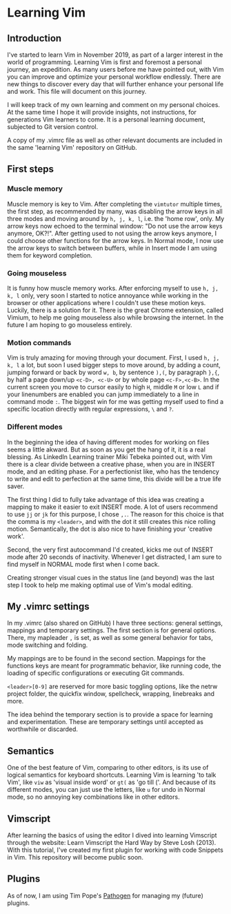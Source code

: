 # Learning Vim 

## Introduction
I've started to learn Vim in November 2019, as part of a larger interest in the world of programming. Learning Vim is first and foremost a personal journey, an expedition. As many users before me have pointed out, with Vim you can improve and optimize your personal workflow endlessly. There are new things to discover every day that will further enhance your personal life and work. This file will document on this journey.

I will keep track of my own learning and comment on my personal choices. At the same time I hope it will provide insights, not instructions, for generations Vim learners to come. It is a personal learning document, subjected to Git version control.
 
A copy of my .vimrc file as well as other relevant documents are included in the same 'learning Vim' repository on GitHub.

## First steps

### Muscle memory
Muscle memory is key to Vim. After completing the `vimtutor` multiple times, the first step, as recommended by many, was disabling the arrow keys in all three modes and moving around by `h, j, k, l`, i.e. the 'home row', only. My arrow keys now echoed to the terminal window: "Do not use the arrow keys anymore, OK?!". After getting used to not using the arrow keys anymore, I could choose other functions for the arrow keys. In Normal mode, I now use the arrow keys to switch between buffers, while in Insert mode I am using them for keyword completion.  

### Going mouseless
It is funny how muscle memory works. After enforcing myself to use `h, j, k, l` only, very soon I started to notice annoyance while working in the browser or other applications where I couldn't use these motion keys. Luckily, there is a solution for it. There is the great Chrome extension, called Vimium, to help me going mouseless also while browsing the internet. In the future I am hoping to go mouseless entirely.

### Motion commands
Vim is truly amazing for moving through your document. First, I used `h, j, k, l` a lot, but soon I used bigger steps to move around, by adding a count, jumping forward or back by word `w, b`, by sentence `),(`, by paragraph `},{`, by half a page down/up `<c-D>, <c-U>` or by whole page `<c-F>,<c-B>`. In the current screen you move to cursor easily to high `H`, middle `M` or low `L` and if your linenumbers are enabled you can jump immediately to a line in command mode `:`. The biggest win for me was getting myself used to find a specific location directly with regular expressions, `\` and `?`. 

### Different modes
In the beginning the idea of having different modes for working on files seems a little akward. But as soon as you get the hang of it, it is a real blessing. As LinkedIn Learning trainer Miki Tebeka pointed out, with Vim there is a clear divide between a creative phase, when you are in INSERT mode, and an editing phase. For a perfectionist like, who has the tendency to write and edit to perfection at the same time, this divide will be a true life saver.   

The first thing I did to fully take advantage of this idea was creating a mapping to make it easier to exit INSERT mode. A lot of users recommend to use `jj` or `jk` for this purpose, I chose `,.`. The reason for this choice is that the comma is my `<leader>`, and with the dot it still creates this nice rolling motion. Semantically, the dot is also nice to have finishing your 'creative work'.

Second, the very first autocommand I'd created, kicks me out of INSERT mode after 20 seconds of inactivity. Whenever I get distracted, I am sure to find myself in NORMAL mode first when I come back. 

Creating stronger visual cues in the status line (and beyond) was the last step I took to help me making optimal use of Vim's modal editing.

## My .vimrc settings
In my .vimrc (also shared on GitHub) I have three sections: general settings, mappings and temporary settings. The first section is for general options. There, my mapleader `,` is set, as well as some general behavior for tabs, mode switching and folding.

My mappings are to be found in the second section. Mappings for the functions keys are meant for programmatic behavior, like running code, the loading of specific configurations or executing Git commands. 

`<leader>[0-9]` are reserved for more basic toggling options, like the netrw project folder, the quickfix window, spellcheck, wrapping, linebreaks and more.  

The idea behind the temporary section is to provide a space for learning and experimentation. These are temporary settings until accepted as worthwhile or discarded. 

## Semantics
One of the best feature of Vim, comparing to other editors, is its use of logical semantics for keyboard shortcuts. Learning Vim is learning 'to talk Vim', like `viw` as 'visual inside word' or `gt(` as 'go till ('. And because of its different modes, you can just use the letters, like `u` for undo in Normal mode, so no annoying key combinations like in other editors.    
      
## Vimscript
After learning the basics of using the editor I dived into learning Vimscript through the website: Learn Vimscript the Hard Way by Steve Losh (2013). With this tutorial, I've created my first plugin for working with code Snippets in Vim. This repository will become public soon. 

## Plugins
As of now, I am using Tim Pope's [Pathogen](https://github.com/tpope/vim-pathogen) for managing my (future) plugins.   


